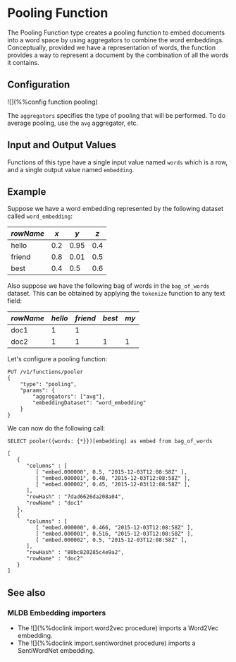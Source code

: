 # Pooling Function

The Pooling Function type creates a pooling function to embed documents into a word space
by using aggregators to combine the word embeddings. Conceptually, provided we have a 
representation of words, the function provides a way to represent a document by the 
combination of all the words it contains.

## Configuration

![](%%config function pooling)

The `aggregators` specifies the type of pooling that will be performed. To do average
pooling, use the `avg` aggregator, etc.

## Input and Output Values

Functions of this type have a single input value named `words` which is a row, and 
a single output value named `embedding`.

## Example

Suppose we have a word embedding represented by the following dataset called `word_embedding`:

| *rowName* | *x* | *y* | *z* |
|-----------|-----|-----|-----|
| hello | 0.2 | 0.95 | 0.4 |
| friend | 0.8 | 0.01 | 0.5 |
| best | 0.4 | 0.5 | 0.6 |

Also suppose we have the following bag of words in the `bag_of_words` dataset. 
This can be obtained by applying the `tokenize` function to any text field:

| *rowName* | *hello* | *friend* | *best* | *my* |
|-----------|---------|----------|--------|------|
| doc1 | 1 | 1 |
| doc2 | 1 | 1 | 1| 1 |

Let's configure a pooling function:

```
PUT /v1/functions/pooler
{
    "type": "pooling",
    "params": {
        "aggregators": ["avg"],
        "embeddingDataset": "word_embedding"
    }
}
```

We can now do the following call:


```
SELECT pooler({words: {*}})[embedding] as embed from bag_of_words

[
   {
      "columns" : [
         [ "embed.000000", 0.5, "2015-12-03T12:08:58Z" ],
         [ "embed.000001", 0.48, "2015-12-03T12:08:58Z" ],
         [ "embed.000002", 0.45, "2015-12-03t12:08:58Z" ],
      ],
      "rowHash" : "7dad6626da208a04",
      "rowName" : "doc1"
   },
   {
      "columns" : [
         [ "embed.000000", 0.466, "2015-12-03T12:08:58Z" ],
         [ "embed.000001", 0.516, "2015-12-03T12:08:58Z" ],
         [ "embed.000002", 0.5, "2015-12-03T12:08:58Z" ],
      ],
      "rowHash" : "80bc820285c4e9a2",
      "rowName" : "doc2"
   }
]
```

## See also

### MLDB Embedding importers
* The ![](%%doclink import.word2vec procedure) imports a Word2Vec embedding.
* The ![](%%doclink import.sentiwordnet procedure) imports a SentiWordNet embedding.

